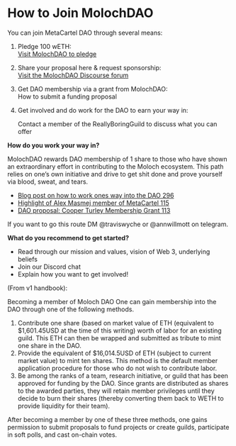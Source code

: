 # How to Join MolochDAO

You can join MetaCartel DAO through several means:

1. Pledge 100 wETH:\
   [Visit MolochDAO to pledge](https://app.daohaus.club/dao/0x1/0x519f9662798c2e07fbd5b30c1445602320c5cf5b)
2. Share your proposal here & request sponsorship:\
   [Visit the MolochDAO Discourse forum](https://forum.daohaus.club/c/moloch-rises)
3. Get DAO membership via a grant from MolochDAO:\
   How to submit a funding proposal
4.  Get involved and do work for the DAO to earn your way in:

    Contact a member of the ReallyBoringGuild to discuss what you can offer

**How do you work your way in?**

MolochDAO rewards DAO membership of 1 share to those who have shown an extraordinary effort in contributing to the Moloch ecosystem. This path relies on one’s own initiative and drive to get shit done and prove yourself via blood, sweat, and tears.

* [Blog post on how to work ones way into the DAO 296](https://medium.com/@AlexMasmej/why-and-how-i-joined-metacartel-4ebebbca555e)
* [Highlight of Alex Masmej member of MetaCartel 115](https://medium.com/metacartel/meet-alex-masmejean-the-metacartel-dropout-41a13d3cd6c3)
* [DAO proposal: Cooper Turley Membership Grant 113](https://forum.metacartel.org/t/dao-proposal-cooper-turley-membership-grant/342)

If you want to go this route DM @traviswyche or @annwillmott on telegram.

**What do you recommend to get started?**

* Read through our mission and values, vision of Web 3, underlying beliefs
* Join our Discord chat
* Explain how you want to get involved!

(From v1 handbook):

Becoming a member of Moloch DAO One can gain membership into the DAO through one of the following methods.

1. Contribute one share (based on market value of ETH (equivalent to $1,601.45USD at the time of this writing) worth of labor for an existing guild. This ETH can then be wrapped and submitted as tribute to mint one share in the DAO.&#x20;
2. Provide the equivalent of $16,014.5USD of ETH (subject to current market value) to mint ten shares. This method is the default member application procedure for those who do not wish to contribute labor.&#x20;
3. Be among the ranks of a team, research initiative, or guild that has been approved for funding by the DAO. Since grants are distributed as shares to the awarded parties, they will retain member privileges until they decide to burn their shares (thereby converting them back to WETH to provide liquidity for their team).

After becoming a member by one of these three methods, one gains permission to submit proposals to fund projects or create guilds, participate in soft polls, and cast on-chain votes.
